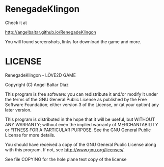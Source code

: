 RenegadeKlingon
===============

Check it at 

http://angelbaltar.github.io/RenegadeKlingon

You will found screenshots, links for download the game and more.


LICENSE
=======
RenegadeKlingon - LÖVE2D GAME

 Copyright (C)  Angel Baltar Diaz
 
 This program is free software: you can redistribute it and/or
 modify it under the terms of the GNU General Public
 License as published by the Free Software Foundation; either
 version 3 of the License, or (at your option) any later version.
 
 This program is distributed in the hope that it will be useful,
 but WITHOUT ANY WARRANTY; without even the implied warranty of
 MERCHANTABILITY or FITNESS FOR A PARTICULAR PURPOSE.  See the GNU 
 General Public License for more details.
 
  You should have received a copy of the GNU General Public
 License along with this program.  If not, see
  <http://www.gnu.org/licenses/>.

See file COPYING for the hole plane text copy of the license
